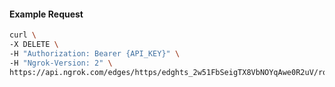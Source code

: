 <!-- Code generated for API Clients. DO NOT EDIT. -->
#### Example Request
```bash
curl \
-X DELETE \
-H "Authorization: Bearer {API_KEY}" \
-H "Ngrok-Version: 2" \
https://api.ngrok.com/edges/https/edghts_2w51FbSeigTX8VbNOYqAwe0R2uV/routes/edghtsrt_2w51FX5vMFyrhsIvI0LmTPNUIiv/traffic_policy

